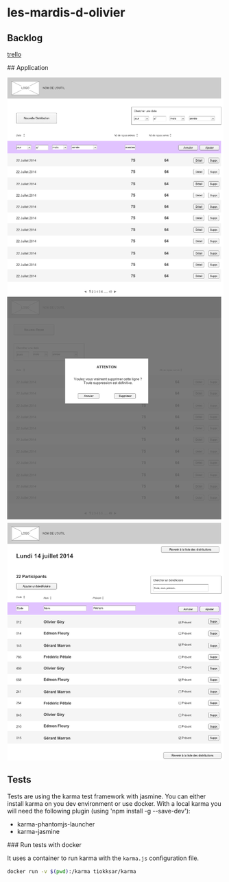 les-mardis-d-olivier
====================

## Backlog

[trello](https://trello.com/b/hlFnNTi4/resto-du-coeur)

## Application

![home](doc/home.png)
![page_1](doc/page_1.png)
![page_2](doc/page_2.png)

## Tests

Tests are using the karma test framework with jasmine. You can either install karma on you dev environment or use docker.
With a local karma you will need the following plugin (using 'npm install -g <nom-du-plugin> --save-dev'):
 - karma-phantomjs-launcher
 - karma-jasmine

### Run tests with docker

It uses a container to run karma with the `karma.js` configuration file.

```sh
docker run -v $(pwd):/karma tiokksar/karma
```
